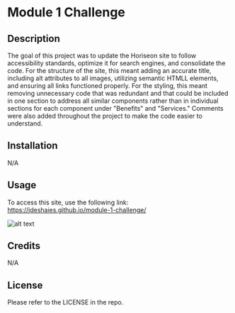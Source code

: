 # Module 1 Challenge

## Description

The goal of this project was to update the Horiseon site to follow accessibility standards, optimize it for search engines, and consolidate the code. For the structure of the site, this meant adding an accurate title, including alt attributes to all images, utilizing semantic HTMLL elements, and ensuring all links functioned properly. For the styling, this meant removing unnecessary code that was redundant and that could be included in one section to address all similar components rather than in individual sections for each component under "Benefits" and "Services." Comments were also added throughout the project to make the code easier to understand.

## Installation

N/A

## Usage

To access this site, use the following link: https://jdeshaies.github.io/module-1-challenge/

![alt text](assets/images/screenshot.png)

## Credits

N/A

## License

Please refer to the LICENSE in the repo.

